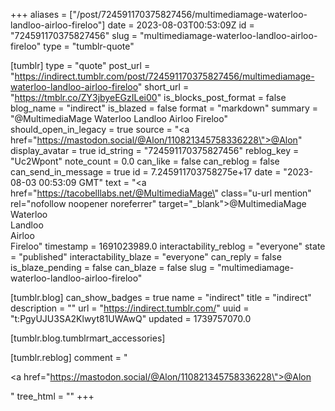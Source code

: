 +++
aliases = ["/post/724591170375827456/multimediamage-waterloo-landloo-airloo-fireloo"]
date = 2023-08-03T00:53:09Z
id = "724591170375827456"
slug = "multimediamage-waterloo-landloo-airloo-fireloo"
type = "tumblr-quote"

[tumblr]
type = "quote"
post_url = "https://indirect.tumblr.com/post/724591170375827456/multimediamage-waterloo-landloo-airloo-fireloo"
short_url = "https://tmblr.co/ZY3jbyeEGzILei00"
is_blocks_post_format = false
blog_name = "indirect"
is_blazed = false
format = "markdown"
summary = "@MultimediaMage Waterloo Landloo Airloo Fireloo"
should_open_in_legacy = true
source = "<a href=\"https://mastodon.social/@Alon/110821345758336228\">@Alon</a>"
display_avatar = true
id_string = "724591170375827456"
reblog_key = "Uc2Wpont"
note_count = 0.0
can_like = false
can_reblog = false
can_send_in_message = true
id = 7.245911703758275e+17
date = "2023-08-03 00:53:09 GMT"
text = "<a href=\"https://tacobelllabs.net/@MultimediaMage\" class=\"u-url mention\" rel=\"nofollow noopener noreferrer\" target=\"_blank\">@<span>MultimediaMage</span></a> Waterloo<br/>Landloo<br/>Airloo<br/>Fireloo"
timestamp = 1691023989.0
interactability_reblog = "everyone"
state = "published"
interactability_blaze = "everyone"
can_reply = false
is_blaze_pending = false
can_blaze = false
slug = "multimediamage-waterloo-landloo-airloo-fireloo"

[tumblr.blog]
can_show_badges = true
name = "indirect"
title = "indirect"
description = ""
url = "https://indirect.tumblr.com/"
uuid = "t:PgyUJU3SA2Klwyt81UWAwQ"
updated = 1739757070.0

[tumblr.blog.tumblrmart_accessories]

[tumblr.reblog]
comment = "<p><a href=\"https://mastodon.social/@Alon/110821345758336228\">@Alon</a></p>"
tree_html = ""
+++

